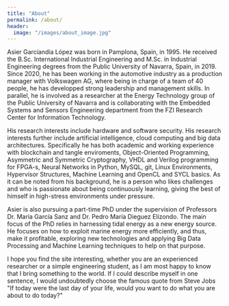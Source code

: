 ```yaml
---
title: "About"
permalink: /about/
header:
  image: "/images/about_image.jpg"
---
```

Asier Garciandia López was born in Pamplona, Spain, in 1995. He received the B.Sc. International Industrial Engineering and M.Sc. in Industrial Engineering degrees from the Public University of Navarra, Spain, in 2019. Since 2020, he has been working in the automotive industry as a production manager with Volkswagen AG, where being in charge of a team of 40 people, he has developped strong leadership and management skills. In parallel, he is involved as a researcher at the Energy Technology group of the Public University of Navarra and is collaborating with the Embedded Systems and Sensors Engineering department from the FZI Research Center for Information Technology.

His research interests include hardware and software security. His research interests further include artificial intelligence, cloud computing and big data architectures. Specifically he has both academic and working experience with blockchain and tangle enviroments, Object-Oriented Programming, Asymmetric and Symmetric Cryptography, VHDL and Verilog programming for FPGA-s, Neural Networks in Python, MySQL, git, Linux Environments, Hypervisor Structures, Machine Learning and OpenCL and  SYCL basics. As it can be noted from his background, he is a person who likes challenges and who is passionate about being continuously learning, giving the best of himself in high-stress environments under pressure. 

Asier is also pursuing a part-time PhD under the supervision of Professors Dr. Maria García Sanz and Dr. Pedro María Dieguez Elizondo. The main focus of the PhD relies in harnessing tidal energy as a new energy source.  He focuses on how to exploit marine energy more efficiently, and thus, make it profitable, exploring new technologies and applying Big Data Processing and Machine Learning techniques to help on that purpose.

I hope you find the site interesting, whether you are an experienced researcher or a simple engineering student, as I am most happy to know that I bring something to the world. If I could describe myself in one sentence, I would undoubtedly choose the famous quote from Steve Jobs "If today were the last day of your life, would you want to do what you are about to do today?"
